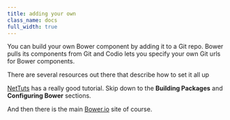 ```yaml
---
title: adding your own
class_name: docs
full_width: true
---
```


You can build your own Bower component by adding it to a Git repo. Bower pulls its components from Git and Codio lets you specify your own Git urls for Bower components.

There are several resources out there that describe how to set it all up

[NetTuts](http://net.tutsplus.com/tutorials/tools-and-tips/meet-bower-a-package-manager-for-the-web/) has a really good tutorial. Skip down to the **Building Packages** and **Configuring Bower** sections.

And then there is the main [Bower.io](http://bower.io) site of course.


